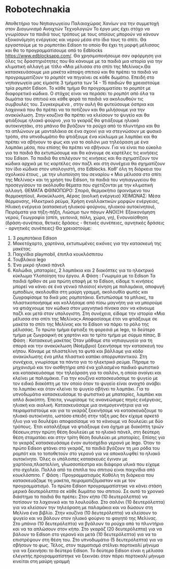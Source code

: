 # Robotechnakia
Αποθετήριο του Νηπιαγωγείου Παλαιοχώρας Χανίων για την συμμετοχή στον Διαγωνισμό  Ανοιχτών Τεχνολογιών
Το έργο μας έχει στόχο να γνωρίσουν τα παιδιά τους τρόπους με τους οποίους μπορούν να κάνουν εξοικονόμηση ενέργειας και νερού μέσα στο ίδιο τους το σπίτι.
 Θα εργαστούμε με το ρομποτάκι Edison το οποίο θα έχει τη μορφή μέλισσας και θα το προγραμματίσουμε από το Edblocks    https://www.edblocksapp.com/. Θα χρησιμοποιήσουμε σαν αφόρμηση για όλες τις δραστηριότητες που θα κάνουμε με τα παιδιά μια ιστορία για την κλιματική αλλαγή με τίτλο «Μια μέλισσα στο σπίτι της Μελίνας».Θα κατασκευάσουμε μια μακέτα κάτοψη σπιτιού και θα πρέπει τα παιδιά να προγραμματίζουν το ρομπότ να πηγαίνει σε κάθε δωμάτιο. Επειδή στο νηπιαγωγείο μας είμαστε 3 τμήματα των 14 - 15 παιδιών θα χρειαστούμε τρία ρομπότ Edison. To κάθε τμήμα θα προγραμματίσει το ρομπότ με διαφορετικό κώδικα. Ο στόχος είναι να περάσει το ρομπότ από όλα τα δωμάτια του σπιτιού και κάθε φορά τα παιδιά να ακολουθούν τις συμβουλές του. Συγκεκριμένα , στην αυλή θα φυτεύσουμε όσπρια και λαχανικά που θα πρέπει να τα ποτίζουν και θα μιλήσουμε για την ανακύκλωση. Στην κουζίνα θα πρέπει να κλείσουν το ψυγείο και θα φτιάξουμε ηλιακό φούρνο ,για το γκαράζ θα φτιάξουμε ηλιακό αυτοκινητάκι, στο μπάνιο θα βγάζουν τα ρούχα από το πλυντήριο και θα τα απλώνουν με μανταλάκια σε ένα σχοινί για να στεγνώσουν με φυσικό τρόπο, στο υπνοδωμάτιο θα φτιάξουμε ένα κύκλωμα με λαμπάκι και θα πρέπει να σβήνουν το φως και για το σαλόνι μια τηλεόραση με ένα λαμπάκι μέσα, που επίσης θα πρέπει να σβήνουν.
 Για να είναι πιο εύκολο για τα παιδιά θα εκτυπώσουμε και θα κάνουμε σε καρτέλες τις κινήσεις του Edison. Τα παιδιά θα επιλέγουν τις κινήσεις και θα σχηματίζουν τον κώδικα αρχικά με τις καρτέλες σαν παζλ και στη συνέχεια θα σχηματίζουν τον ίδιο κώδικα στον υπολογιστή, στο Εdblocks. 
Καθ’ όλη τη διάρκεια του σχολικού έτους , με την υλοποίηση του σεναρίου « Μια μέλισσα στο σπίτι της Μελίνας» και τη χρήση του Edison, τα παιδιά του νηπιαγωγείου θα προσεγγίσουν τα ακόλουθα θέματα που σχετίζονται με την κλιματική αλλαγή. 
	ΘΕΜΑΤΑ
ΦΘΙΝΟΠΩΡΟ: Σπορά, θερμοκήπιο (φαινόμενο του θερμοκηπίου), Ανακύκλωση, Αέρας (αιολική ενέργεια)
ΧΕΙΜΩΝΑΣ: Μέσα θέρμανσης, Ηλεκτρικό ρεύμα, Χρήση εναλλακτικών μορφών ενέργειας, Ηλιακή ενέργεια (κατασκευή ηλιακού φούρνου, ηλιακού αυτοκίνητου), Πειράματα για τήξη-πήξη, Λιώσιμο των πάγων
ΑΝΟΙΞΗ:	Εξοικονόμηση νερού, Γεωγραφία (σπίτι, γειτονιά, πόλη, χώρα, γη), Ενσυναίσθηση (δράση-συνέπεια, θετικές δράσεις - θετικές συνέπειες, αρνητικές δράσεις - αρνητικές συνέπειες)
Θα χρειαστούμε:
1) 3 ρομποτάκια Edison
2) Μακετόχαρτο, χαρτόνια, εκτυπωμένες εικόνες για την κατασκευή της μακέτας
3) Παιχνίδια playmobil, έπιπλα κουκλόσπιτου
4) Τουβλάκια lego 
5) Ένα μικρό ηλιακό πάνελ
6) Καλώδια, μπαταρίες, 2 λαμπάκια και 2 διακόπτες για το ηλεκτρικό κύκλωμα
Υλοποίηση του έργου.
Α Φάση : Γνωριμία με το Edison
Τα παιδιά ήρθαν σε μια πρώτη επαφή με το Edison, είδαμε τι κινήσεις μπορεί να κάνει σε ένα γενικό πλαίσιο( κίνηση με παλαμάκια, αποφυγή εμποδίων, ακολουθία στη μαύρη γραμμή, ακολουθία φωτός και ζωγραφίσαμε τα δικά μας ρομποτάκια. Εκτυπώσαμε τα μπλοκς, τα πλαστικοποιήσαμε και κολλήσαμε από πίσω μαγνήτη για να μπορούμε να φτιάχνουμε τον κώδικα στον μαγνητικό πίνακα σαν να κάνουμε παζλ και μετά στον υπολογιστη. Στη συνέχεια, είδαμε την ιστορία «Μια μέλισσα στο σπίτι της Μελίνας».Αποφασίσαμε έτσι να φτιάξουμε σε μακέτα το σπίτι της Μελίνας και το Edison να πάρει το ρόλο της μέλισσας. Το πρώτο τμήμα έφτιαξε τη φορεσιά με lego, το δεύτερο τμήμα με ζωγραφική σε χαρτόνι και το τρίτο τμήμα με σύρμα πίπας.
Β Φάση : Κατασκευή μακέτας
Όταν μάθαμε στο νηπιαγωγείο για τη σπορά και την ανακύκλωση (Νοέμβριο) ξεκινήσαμε την κατασκευή του κήπου. Κάναμε με πλαστελίνη τα φυτά και βάλλαμε για κάδο ανακύκλωσης ένα μπλε πλαστικό καπάκι απορρυπαντικού. Στη συνέχεια, γνωρίσαμε τα πάντα για το ηλεκτρικό ρεύμα. Πήραμε το μηχανισμό και τον αισθητήρα από ένα χαλασμένο παιδικό φωτιστικό και κατασκευάσαμε την τηλεόραση για το σαλόνι, η οποία ανοίγει και κλείνει με παλαμάκια. Για την κουζίνα κατασκευάσαμε το ψυγείο με τον ειδικό διακόπτη με τον οποίο όταν το ψυγείο είναι ανοιχτό ανάβει το λαμπάκι και όταν κλείνει το ψυγείο σβήνει το λαμπάκι. Για το υπνοδωμάτιο κατασκευάσαμε το φωτιστικό με μπαταρίες, λαμπάκι και απλό διακόπτη. Έπειτα, γνωρίσαμε τις ανανεώσιμες πηγές ενέργειας, ηλιακή και αιολική. Κατασκευάσαμε μια ανεμογεννήτρια για να πειραματιστούμε και για το γκαράζ ξεκινήσαμε να κατασκευάζουμε το ηλιακό αυτοκίνητο, ωστόσο επειδή στην τάξη μας δεν είχαμε αρκετό ήλιο για να δουλέψει αποφασίσαμε να το κάνουμε να δουλεύει με δύο τρόπους. Έτσι καταλήξαμε να φτιάξουμε ένα όχημα με διακόπτη τριών θέσεων,στην πρώτη θέση δουλεύει με το ηλιακό πάνελ, στη δεύτερη θέση σταματάει και στην τρίτη θέση δουλεύει με μπαταρίες. Επίσης για το γκαράζ κατασκευάσαμε έναν αυτοσχέδιο γερανό με lego. Όταν το πρώτο Edison φτάνει στο γκαράζ, τα παιδιά βγάζουν τη μια ρόδα του ρομπότ και το τοποθετούν στο γερανό για να αποκαλυφθεί το ηλιακό αυτοκίνητο. Όλες οι υπόλοιπες κατασκευές έγιναν με χαρτόνια,πλαστελίνη, γλωσσοπίεστρα και διάφορα υλικά που είχαμε στο σχολείο. Πολλά από τα έπιπλα του σπιτιού είναι παιχνίδια από κουκλόσπιτο.
Γ Φάση : Προγραμματισμός
Καθόλη τη διάρκεια που κατασκευάζαμε τη μακέτα, πειραματιζόμασταν και με τον προγραμματισμό.
Το πρώτο Edison προγραμματίστηκε να κάνει στάση μερικά δευτερόλεπτα σε κάθε δωμάτιο του σπιτιού. Σε αυτό το χρονικό διάστημα τα παιδιά θα πρέπει: Στον κήπο (10 δευτερόλεπτα) να ποτίσουν τα λαχανικά και τα λουλούδια. Στο σαλόνι (10 δευτερόλεπτα) για να κλείσουν την τηλεόραση με παλαμάκια και να δώσουν στη Μελίνα ένα βιβλίο. Στην κουζίνα (10 δευτερόλεπτα) να κλείσουν το ψυγείο και να βάλουν στον ηλιακό φούρνο το φαγητό της Μελίνας. Στο μπάνιο (10 δευτερόλεπτα) να βγάλουν τα ρούχα από το πλυντήριο και να τα απλώσουν στον κήπο. Στο γκαράζ (20 δευτερόλεπτα) για να βάλουν το Edison στο γερανό και μετά (10 δευτερόλεπτα) για να το επιστρέψουν στη θέση του. Στο υπνοδωμάτιο (5 δευτερόλεπτα) για να σβήσουν το φως. Τέλος, στον τερματισμό στέλνει πορτοκαλί μήνυμα για να ξεκινήσει το δεύτερο Edison.
Το δεύτερο Edison είναι η μέλισσα ελεγκτής.προγραμματίστηκε να ξεκινάει όταν πάρει πορτοκαλί μήνυμα κινείται στη μαύρη γραμμή
